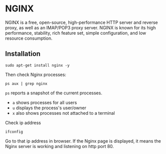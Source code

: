 # NGINX

NGINX is a free, open-source, high-performance HTTP server and reverse proxy, as well as an IMAP/POP3 proxy server. NGINX is known for its high performance, stability, rich feature set, simple configuration, and low resource consumption.

## Installation

```
sudo apt-get install nginx -y
```

Then check Nginx processes:

```
ps aux | grep nginx
```

`ps` reports a snapshot of the current processes.

- `a` shows processes for all users
- `u` displays the process's user/owner
- `x` also shows processes not attached to a terminal

Check ip address

```
ifconfig
```

Go to that ip address in browser. If the Nginx page is displayed, it means the Nginx server is working and listening on http port 80.

